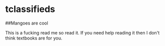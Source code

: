 # tclassifieds

##Mangoes are cool 

This is a fucking read me so read it. If you need help reading it then I don't think textbooks are for you.  
